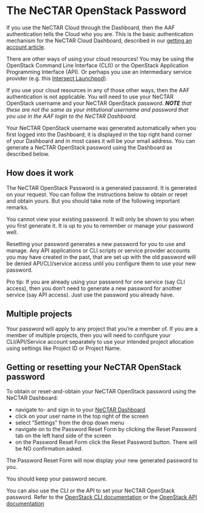 # The NeCTAR OpenStack Password

If you use the NeCTAR Cloud through the Dashboard, then the AAF
authentication tells the Cloud who you are. This is the basic authentication
mechanism for the NeCTAR Cloud Dashboard, described in our
[getting an account article](https://support.nectar.org.au/support/solutions/articles/6000055377-getting-an-account "getting an account article").

There are other ways of using your cloud resources! You may be using the
OpenStack Command Line Interface (CLI)) or the OpenStack Application Programming
Interface (API). Or perhaps you use an intermediary service provider (e.g. this
[Intersect Launchpod](https://support.nectar.org.au/support/solutions/articles/6000091614-intersect-launchpod-user-guide "Intersect Launchpod guide")).

If you use your cloud resources in any of those other ways, then the AAF
authentication is not applicable. You will need to use your NeCTAR OpenStack username and
your NeCTAR OpenStack password. _**NOTE** that these are not the same as your intitutional username
and password that you use in the AAF login to the NeCTAR Dashboard._

Your NeCTAR OpenStack username was generated automatically when you first logged into the Dashboard;
it is displayed in the top right hand corner of your Dashboard and in most cases it will be
your email address. You can generate a NeCTAR OpenStack password using
the Dashboard as described below.

## How does it work

The NeCTAR OpenStack Password is a generated password. It is generated on your
request. You can follow the instructions below to obtain or reset and obtain
yours. But you should take note of the following important remarks.

You cannot view your existing password. It will only be shown to you when you
first generate it. It is up to you to remember or manage your password well.

Resetting your password generates a new password for you to use and manage. Any
API applications or CLI scripts or service provider accounts you may have
created in the past, that are set up with the old password will be denied
API/CLI/service access until you configure them to use your new password.

Pro tip:
If you are already using your password for one service (say CLI access),
then you don’t need to generate a new password for another service (say API
access). Just use the password you already have.

## Multiple projects

Your password will apply to any project that you’re a member of. If you are a
member of multiple projects, then you will need to configure your
CLI/API/Service account separately to use your intended project allocation
using settings like Project ID or Project Name.

## Getting or resetting your NeCTAR OpenStack password

To obtain or reset-and-obtain your NeCTAR OpenStack password using the NeCTAR Dashboard:

- navigate to- and sign in to your
  [NeCTAR Dashboard](https://dashboard.rc.nectar.org.au "Nectar Dashboard")
- click on your user name in the top right of the screen
- select “Settings” from the drop down menu
- navigate on to the Password Reset Form by clicking the Reset Password tab on
  the left hand side of the screen
- on the Password Reset Form click the  Reset Password button. There will be NO
  confirmation asked.

The Password Reset Form will now display your new generated password to you.

You should keep your password secure.

You can also use the CLI or the API to set your NeCTAR OpenStack password. Refer to the
[OpenStack CLI documentation](http://docs.openstack.org/cli-reference/openstack.html "OpenStack CLI documentation")
or the [OpenStack API documentation](http://developer.openstack.org/api-ref.html "OpenStack API documentation")
